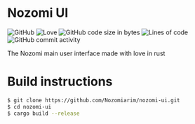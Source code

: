 # Nozomi UI
![GitHub](https://img.shields.io/github/license/NozomiArim/nozomi-ui?style=plastic)
![Love](https://img.shields.io/badge/Made%20with-love-red)
![GitHub code size in bytes](https://img.shields.io/github/languages/code-size/NozomiArim/nozomi-ui)
![Lines of code](https://img.shields.io/tokei/lines/github/NozomiArim/nozomi-ui?style=plastic)
![GitHub commit activity](https://img.shields.io/github/commit-activity/w/NozomiArim/nozomi-ui?style=plastic)

The Nozomi main user interface made with love in rust


# Build instructions
```sh
$ git clone https://github.com/Nozomiarim/nozomi-ui.git
$ cd nozomi-ui 
$ cargo build --release
```